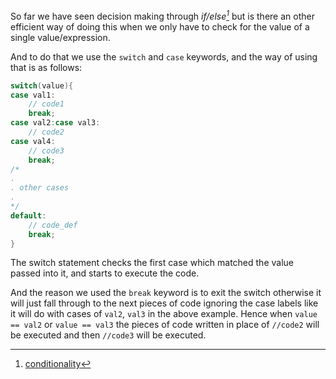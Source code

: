 So far we have seen decision making through _if/else[^1]_ but is there an other efficient way of doing this when we only have to check for the value of a single value/expression. 

And to do that we use the `switch` and `case` keywords, and the way of using that is as follows:

```c
switch(value){
case val1:
	// code1
	break;
case val2:case val3:
	// code2
case val4:
	// code3
	break;
/*
.
. other cases
.
*/
default:
	// code_def
	break;
}
```

The switch statement checks the first case which matched the value passed into it, and starts to execute the code.

And the reason we used the `break` keyword is to exit the switch otherwise it will just fall through to the next pieces of code ignoring the case labels like it will do with cases of `val2`, `val3` in the above example. Hence when `value == val2` or `value == val3` the pieces of code written in place of `//code2`  will be executed and then `//code3` will be executed.

[^1]: [conditionality](conditionality.md)